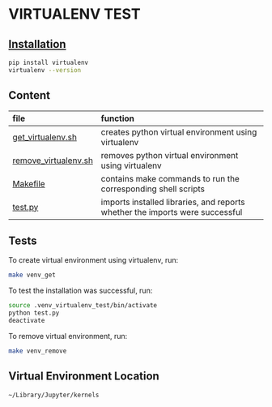 # VIRTUALENV TEST

## [Installation](https://virtualenv.pypa.io/en/latest/installation.html)
```sh
pip install virtualenv
virtualenv --version
```

## Content
|file|function|
|:--|:--|
|[get_virtualenv.sh](https://github.com/nikita-loik/dummy/blob/main/virtualenv_test/get_virtualenv.sh)|creates python virtual environment using virtualenv|
|[remove_virtualenv.sh](https://github.com/nikita-loik/dummy/blob/main/virtualenv_test/remove_virtualenv.sh)|removes python virtual environment using virtualenv|
|[Makefile](https://github.com/nikita-loik/dummy/blob/main/virtualenv_test/Makefile)|contains make commands to run the corresponding shell scripts|
|[test.py](https://github.com/nikita-loik/dummy/blob/main/virtualenv_test/test.py)|imports installed libraries, and reports whether the imports were successful|

## Tests
To create virtual environment using virtualenv, run:
```sh
make venv_get
```
To test the installation was successful, run:
```sh
source .venv_virtualenv_test/bin/activate
python test.py
deactivate
```
To remove virtual environment, run:
```sh
make venv_remove
```
## Virtual Environment Location
```
~/Library/Jupyter/kernels
```